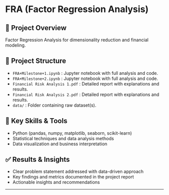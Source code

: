 # FRA (Factor Regression Analysis)

## 📌 Project Overview
Factor Regression Analysis for dimensionality reduction and financial modeling.

## 📂 Project Structure
- `FRA+Milestone+1.ipynb` : Jupyter notebook with full analysis and code.
- `FRA+Milestone+2.ipynb` : Jupyter notebook with full analysis and code.
- `Financial Risk Analysis 1.pdf` : Detailed report with explanations and results.
- `Financial Risk Analysis 2.pdf` : Detailed report with explanations and results.
- `data/` : Folder containing raw dataset(s).

## 🚀 Key Skills & Tools
- Python (pandas, numpy, matplotlib, seaborn, scikit-learn)
- Statistical techniques and data analysis methods
- Data visualization and business interpretation

## ✅ Results & Insights
- Clear problem statement addressed with data-driven approach
- Key findings and metrics documented in the project report
- Actionable insights and recommendations

---
